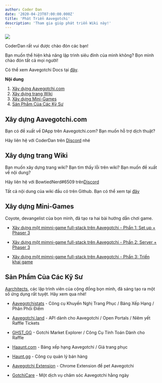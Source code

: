 ```yaml
---
author: Coder Dan
date: '2020-04-23T07:00:00.000Z'
title: 'Phát Triển Aavegotchi'
description: 'Tham gia giúp phát triển Wiki này!'
---
```


<div class="headerImageContainer">
<img class="headerImage" src="/developers/codergotchi.png">
<p class="headerImageText">CoderDan rất vui được chào đón các bạn!</p>
</div>

Bạn muốn thể hiện khả năng lập trình siêu đỉnh của mình không? Bọn mình chào đón tất cả mọi người!

Có thể xem Aavegotchi Docs tại [đây](https://docs.aavegotchi.com/).

<div class="contentsBox">

**Nội dung**

<ol>
<li><a href=#building-aavegotchi-com>Xây dựng Aavegotchi.com</a></li>
<li><a href=#building-the-wiki>Xây dựng trang Wiki</a></li>
<li><a href=#building-mini-games>Xây dựng Mini-Games</a></li>
<li><a href=#aarchitect-creations>Sản Phẩm Của Các Kỹ Sư</a></li>
</ol>

</div>

## Xây dựng Aavegotchi.com

Bạn có đề xuất về DApp trên Aavegotchi.com? Bạn muốn hỗ trợ dịch thuật?

Hãy liên hệ với CoderDan trên [Discord](https://discord.com/invite/NPwnWB6) nhé

## Xây dựng trang Wiki

Bạn muốn xây dựng trang wiki? Bạn tìm thấy lỗi trên wiki? Bạn muốn đề xuất về nội dung?

Hãy liên hệ với BowtiedNerd#6509 trên[Discord](https://discord.com/invite/NPwnWB6)

Tất cả nội dung của wiki đầu có trên Github. Bạn có thể xem tại [đây](https://github.com/aavegotchi/aavegotchi-wiki)

## Xây dựng Mini-Games

Coyote, devangelist của bọn mình, đã tạo ra hai bài hướng dẫn chơi game.

* [Xây dựng một mimni-game full-stack trên Aavegotchi - Phần 1: Set up + Phaser 3](https://dev.to/ccoyotedev/building-a-full-stack-aavegotchi-minigame-part-1-set-up-phaser-3-29l5)

* [Xây dựng một mimni-game full-stack trên Aavegotchi - Phần 2: Server + Phaser 3](https://dev.to/ccoyotedev/building-a-full-stack-aavegotchi-minigame-part-2-server-leaderboard-53la)

* [Xây dựng một mimni-game full-stack trên Aavegotchi - Phần 3: Triển khai game](https://dev.to/ccoyotedev/building-a-full-stack-aavegotchi-minigame-part-3-deploying-your-game-mga)

## Sản Phẩm Của Các Kỹ Sư

[Aarchitects](/aarchitect), các lập trình viên của cộng đồng bọn mình, đã sáng tạo ra một số ứng dụng rất tuyệt. Hãy xem qua nhé!

* [Aavegotchistats](https://aavegotchistats.com/) - Công cụ Khuyến Nghị Trang Phục / Bảng Xếp Hạng / Phân Phối Điểm

* [Aavegotchi.land](https://aavegotchi.land/) - API dành cho Aavegotchi / Open Portals / Niêm yết Raffle Tickets

* [GHST_GG](https://ghst.gg/) - Gotchi Market Explorer / Công Cụ Tính Toán Dành cho Raffle

* [Haaunt.com](https://haaunt.com/) - Bảng xếp hạng Aavegotchi / Giá trang phục

* [Haunt.gg](https://haunt.gg/) - Công cụ quản lý bán hàng

* [Aavegotchi Extension](https://chrome.google.com/webstore/detail/aavegotchi-extension/ibggmlahcckfbcghmbnbdmkmolmaejfc) - Chrome Extension để pet Aavegotchi

* [GotchiCare](https://gotchicare.com/) - Một dịch vụ chăm sóc Aavegotchi hằng ngày